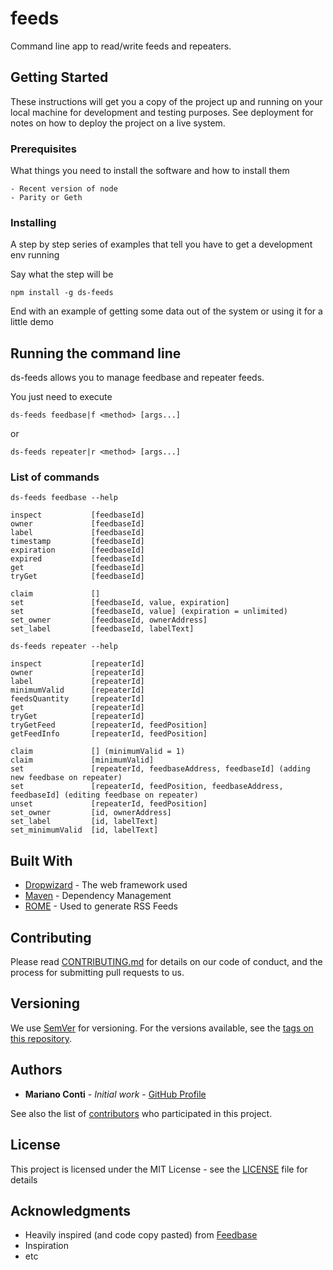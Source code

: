 # feeds
Command line app to read/write feeds and repeaters.

## Getting Started

These instructions will get you a copy of the project up and running on your local machine for development and testing purposes. See deployment for notes on how to deploy the project on a live system.

### Prerequisites

What things you need to install the software and how to install them

```
- Recent version of node
- Parity or Geth
```

### Installing

A step by step series of examples that tell you have to get a development env running

Say what the step will be

```
npm install -g ds-feeds
```

End with an example of getting some data out of the system or using it for a little demo

## Running the command line

ds-feeds allows you to manage feedbase and repeater feeds.

You just need to execute
```
ds-feeds feedbase|f <method> [args...]
```
or
```
ds-feeds repeater|r <method> [args...]
```

### List of commands

```
ds-feeds feedbase --help

inspect           [feedbaseId]
owner             [feedbaseId]
label             [feedbaseId]
timestamp         [feedbaseId]
expiration        [feedbaseId]
expired           [feedbaseId]
get               [feedbaseId]
tryGet            [feedbaseId]

claim             []
set               [feedbaseId, value, expiration]
set               [feedbaseId, value] (expiration = unlimited)
set_owner         [feedbaseId, ownerAddress]
set_label         [feedbaseId, labelText]
```

```
ds-feeds repeater --help

inspect           [repeaterId]
owner             [repeaterId]
label             [repeaterId]
minimumValid      [repeaterId]
feedsQuantity     [repeaterId]
get               [repeaterId]
tryGet            [repeaterId]
tryGetFeed        [repeaterId, feedPosition]
getFeedInfo       [repeaterId, feedPosition]

claim             [] (minimumValid = 1)
claim             [minimumValid]
set               [repeaterId, feedbaseAddress, feedbaseId] (adding new feedbase on repeater)
set               [repeaterId, feedPosition, feedbaseAddress, feedbaseId] (editing feedbase on repeater)
unset             [repeaterId, feedPosition]
set_owner         [id, ownerAddress]
set_label         [id, labelText]
set_minimumValid  [id, labelText]
```

## Built With

* [Dropwizard](http://www.dropwizard.io/1.0.2/docs/) - The web framework used
* [Maven](https://maven.apache.org/) - Dependency Management
* [ROME](https://rometools.github.io/rome/) - Used to generate RSS Feeds

## Contributing

Please read [CONTRIBUTING.md](https://gist.github.com/PurpleBooth/b24679402957c63ec426) for details on our code of conduct, and the process for submitting pull requests to us.

## Versioning

We use [SemVer](http://semver.org/) for versioning. For the versions available, see the [tags on this repository](https://github.com/your/project/tags). 

## Authors

* **Mariano Conti** - *Initial work* - [GitHub Profile](https://github.com/nanexcool)

See also the list of [contributors](https://github.com/your/project/contributors) who participated in this project.

## License

This project is licensed under the MIT License - see the [LICENSE](LICENSE) file for details

## Acknowledgments

* Heavily inspired (and code copy pasted) from [Feedbase](https://github.com/dapphub/feedbase)
* Inspiration
* etc
